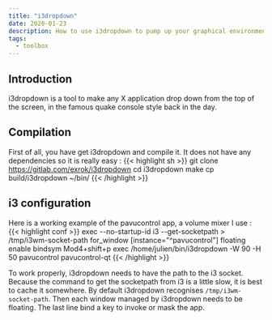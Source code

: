 ```yaml
---
title: "i3dropdown"
date: 2020-01-23
description: How to use i3dropdown to pump up your graphical environment
tags:
  - toolbox
---
```


## Introduction

i3dropdown is a tool to make any X application drop down from the top of the screen, in the famous quake console style back in the day.

## Compilation

First of all, you have get i3dropdown and compile it. It does not have any dependencies so it is really easy :
{{< highlight sh >}}
git clone https://gitlab.com/exrok/i3dropdown
cd i3dropdown
make
cp build/i3dropdown ~/bin/
{{< /highlight >}}

## i3 configuration

Here is a working example of the pavucontrol app, a volume mixer I use :
{{< highlight conf >}}
exec --no-startup-id i3 --get-socketpath > /tmp/i3wm-socket-path
for_window [instance="^pavucontrol"] floating enable
bindsym Mod4+shift+p exec /home/julien/bin/i3dropdown -W 90 -H 50 pavucontrol pavucontrol-qt
{{< /highlight >}}

To work properly, i3dropdown needs to have the path to the i3 socket. Because the command to get the socketpath from i3 is a little slow, it is best to cache it somewhere. By default
i3dropdown recognises `/tmp/i3wm-socket-path`. Then each window managed by i3dropdown needs to be floating. The last line bind a key to invoke or mask the app.
